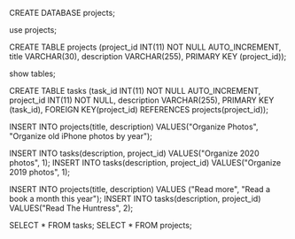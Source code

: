 CREATE DATABASE projects;

use projects;

CREATE TABLE projects (project_id INT(11) NOT NULL AUTO_INCREMENT, title VARCHAR(30), description VARCHAR(255), PRIMARY KEY (project_id));

show tables;

CREATE TABLE tasks (task_id INT(11) NOT NULL AUTO_INCREMENT, project_id INT(11) NOT NULL, description VARCHAR(255), PRIMARY KEY (task_id), FOREIGN KEY(project_id) REFERENCES projects(project_id));

INSERT INTO projects(title, description) VALUES("Organize Photos", "Organize old iPhone photos by year");

INSERT INTO tasks(description, project_id) VALUES("Organize 2020 photos", 1);
INSERT INTO tasks(description, project_id) VALUES("Organize 2019 photos", 1);

INSERT INTO projects(title, description) VALUES ("Read more", "Read a book a month this year");
INSERT INTO tasks(description, project_id) VALUES("Read The Huntress", 2);

SELECT * FROM tasks;
SELECT * FROM projects;